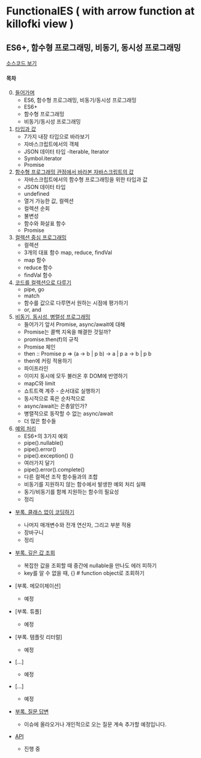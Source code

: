# FunctionalES ( with arrow function at killofki view ) 

## ES6+, 함수형 프로그래밍, 비동기, 동시성 프로그래밍 

[소스코드 보기](https://github.com/Functional-JavaScript/functional.es/tree/master/articles/ES6%2C%20%ED%95%A8%EC%88%98%ED%98%95%20%ED%94%84%EB%A1%9C%EA%B7%B8%EB%9E%98%EB%B0%8D%2C%20%EB%B9%84%EB%8F%99%EA%B8%B0%2C%20%EB%8F%99%EC%8B%9C%EC%84%B1%20%ED%94%84%EB%A1%9C%EA%B7%B8%EB%9E%98%EB%B0%8D/html) 

#### 목차 

0. [들어가며](https://github.com/Functional-JavaScript/functional.es/blob/master/articles/ES6%2C%20%ED%95%A8%EC%88%98%ED%98%95%20%ED%94%84%EB%A1%9C%EA%B7%B8%EB%9E%98%EB%B0%8D%2C%20%EB%B9%84%EB%8F%99%EA%B8%B0%2C%20%EB%8F%99%EC%8B%9C%EC%84%B1%20%ED%94%84%EB%A1%9C%EA%B7%B8%EB%9E%98%EB%B0%8D/0.%20%EB%93%A4%EC%96%B4%EA%B0%80%EB%A9%B0.md) 
	- ES6, 함수형 프로그래밍, 비동기/동시성 프로그래밍 
	- ES6+ 
	- 함수형 프로그래밍 
	- 비동기/동시성 프로그래밍 
1. [타입과 값](https://github.com/Functional-JavaScript/functional.es/blob/master/articles/ES6%2C%20%ED%95%A8%EC%88%98%ED%98%95%20%ED%94%84%EB%A1%9C%EA%B7%B8%EB%9E%98%EB%B0%8D%2C%20%EB%B9%84%EB%8F%99%EA%B8%B0%2C%20%EB%8F%99%EC%8B%9C%EC%84%B1%20%ED%94%84%EB%A1%9C%EA%B7%B8%EB%9E%98%EB%B0%8D/1.%20%ED%83%80%EC%9E%85%EA%B3%BC%20%EA%B0%92.md) 
	- 7가지 내장 타입으로 바라보기 
	- 자바스크립트에서의 객체 
	- JSON 데이터 타입 
	 -Iterable, Iterator 
	 - Symbol.iterator 
	 - Promise 
2. [함수형 프로그래밍 관점에서 바라본 자바스크립트의 값](https://github.com/Functional-JavaScript/functional.es/blob/master/articles/ES6%2C%20%ED%95%A8%EC%88%98%ED%98%95%20%ED%94%84%EB%A1%9C%EA%B7%B8%EB%9E%98%EB%B0%8D%2C%20%EB%B9%84%EB%8F%99%EA%B8%B0%2C%20%EB%8F%99%EC%8B%9C%EC%84%B1%20%ED%94%84%EB%A1%9C%EA%B7%B8%EB%9E%98%EB%B0%8D/2.%20%ED%95%A8%EC%88%98%ED%98%95%20%ED%94%84%EB%A1%9C%EA%B7%B8%EB%9E%98%EB%B0%8D%20%EA%B4%80%EC%A0%90%EC%97%90%EC%84%9C%20%EB%B0%94%EB%9D%BC%EB%B3%B8%20%EC%9E%90%EB%B0%94%EC%8A%A4%ED%81%AC%EB%A6%BD%ED%8A%B8%EC%9D%98%20%EA%B0%92.md) 
	- 자바스크립트에서의 함수형 프로그래밍을 위한 타입과 값 
	- JSON 데이터 타입 
	- undefined 
	- 열거 가능한 값, 컬렉션 
	- 컬렉션 순회 
	- 불변성 
	- 함수와 화살표 함수 
	- Promise 
3. [컬렉션 중심 프로그래밍](https://github.com/Functional-JavaScript/functional.es/blob/master/articles/ES6%2C%20%ED%95%A8%EC%88%98%ED%98%95%20%ED%94%84%EB%A1%9C%EA%B7%B8%EB%9E%98%EB%B0%8D%2C%20%EB%B9%84%EB%8F%99%EA%B8%B0%2C%20%EB%8F%99%EC%8B%9C%EC%84%B1%20%ED%94%84%EB%A1%9C%EA%B7%B8%EB%9E%98%EB%B0%8D/3.%20%EC%BB%AC%EB%A0%89%EC%85%98%20%EC%A4%91%EC%8B%AC%20%ED%94%84%EB%A1%9C%EA%B7%B8%EB%9E%98%EB%B0%8D.md) 
	- 컬렉션 
	- 3개의 대표 함수 map, reduce, findVal 
	- map 함수 
	- reduce 함수 
	- findVal 함수 
4. [코드를 컬렉션으로 다루기](https://github.com/Functional-JavaScript/functional.es/blob/master/articles/ES6%2C%20%ED%95%A8%EC%88%98%ED%98%95%20%ED%94%84%EB%A1%9C%EA%B7%B8%EB%9E%98%EB%B0%8D%2C%20%EB%B9%84%EB%8F%99%EA%B8%B0%2C%20%EB%8F%99%EC%8B%9C%EC%84%B1%20%ED%94%84%EB%A1%9C%EA%B7%B8%EB%9E%98%EB%B0%8D/4.%20%EC%BD%94%EB%93%9C%EB%A5%BC%20%EC%BB%AC%EB%A0%89%EC%85%98%EC%9C%BC%EB%A1%9C%20%EB%8B%A4%EB%A3%A8%EA%B8%B0.md) 
	- pipe, go 
	- match 
	- 함수를 값으로 다루면서 원하는 시점에 평가하기 
	- or, and 
5. [비동기, 동시성, 병렬성 프로그래밍](https://github.com/Functional-JavaScript/functional.es/blob/master/articles/ES6%2C%20%ED%95%A8%EC%88%98%ED%98%95%20%ED%94%84%EB%A1%9C%EA%B7%B8%EB%9E%98%EB%B0%8D%2C%20%EB%B9%84%EB%8F%99%EA%B8%B0%2C%20%EB%8F%99%EC%8B%9C%EC%84%B1%20%ED%94%84%EB%A1%9C%EA%B7%B8%EB%9E%98%EB%B0%8D/5.%20%EB%B9%84%EB%8F%99%EA%B8%B0%2C%20%EB%8F%99%EC%8B%9C%EC%84%B1%2C%20%EB%B3%91%EB%A0%AC%EC%84%B1%20%ED%94%84%EB%A1%9C%EA%B7%B8%EB%9E%98%EB%B0%8D.md) 
	- 들어가기 앞서 Promise, async/await에 대해 
	- Promise는 콜백 지옥을 해결한 것일까? 
	- promise.then(f)의 규칙 
	- Promise 체인 
	- then :: Promise p => (a -> b | p b) -> a | p a -> b | p b 
	- then에 커링 적용하기 
	- 파이프라인 
	- 이미지 동시에 모두 불러온 후 DOM에 반영하기 
	- mapC와 limit 
	- 쇼트트랙 계주 - 순서대로 실행하기 
	- 동시적으로 혹은 순차적으로 
	- async/await는 은총알인가? 
	- 병렬적으로 동작할 수 없는 async/await 
	- 더 많은 함수들 
6. [예외 처리](https://github.com/Functional-JavaScript/functional.es/blob/master/articles/ES6%2C%20%ED%95%A8%EC%88%98%ED%98%95%20%ED%94%84%EB%A1%9C%EA%B7%B8%EB%9E%98%EB%B0%8D%2C%20%EB%B9%84%EB%8F%99%EA%B8%B0%2C%20%EB%8F%99%EC%8B%9C%EC%84%B1%20%ED%94%84%EB%A1%9C%EA%B7%B8%EB%9E%98%EB%B0%8D/6.%20%EC%98%88%EC%99%B8%20%EC%B2%98%EB%A6%AC.md) 
	- ES6+의 3가지 예외 
	- pipe().nullable() 
	- pipe().error() 
	- pipe().exception() () 
	- 여러가지 달기 
	- pipe().error().complete() 
	- 다른 컬렉션 조작 함수들과의 조합 
	- 비동기를 지원하지 않는 함수에서 발생한 예외 처리 실패 
	- 동기/비동기를 함께 지원하는 함수의 필요성 
	- 정리 

- [부록. 클래스 없이 코딩하기](https://github.com/Functional-JavaScript/functional.es/blob/master/articles/ES6%2C%20%ED%95%A8%EC%88%98%ED%98%95%20%ED%94%84%EB%A1%9C%EA%B7%B8%EB%9E%98%EB%B0%8D%2C%20%EB%B9%84%EB%8F%99%EA%B8%B0%2C%20%EB%8F%99%EC%8B%9C%EC%84%B1%20%ED%94%84%EB%A1%9C%EA%B7%B8%EB%9E%98%EB%B0%8D/%EB%B6%80%EB%A1%9D.%20%ED%81%B4%EB%9E%98%EC%8A%A4%20%EC%97%86%EC%9D%B4%20%EC%BD%94%EB%94%A9%ED%95%98%EA%B8%B0.md) 
	- 나머지 매개변수와 전개 연산자, 그리고 부분 적용 
	- 장바구니 
	- 정리 

- [부록. 깊은 값 조회](https://github.com/Functional-JavaScript/FunctionalES/blob/master/articles/ES6%2C%20%ED%95%A8%EC%88%98%ED%98%95%20%ED%94%84%EB%A1%9C%EA%B7%B8%EB%9E%98%EB%B0%8D%2C%20%EB%B9%84%EB%8F%99%EA%B8%B0%2C%20%EB%8F%99%EC%8B%9C%EC%84%B1%20%ED%94%84%EB%A1%9C%EA%B7%B8%EB%9E%98%EB%B0%8D/%EB%B6%80%EB%A1%9D.%20%EA%B9%8A%EC%9D%80%20%EA%B0%92%20%EC%A1%B0%ED%9A%8C.md) 
	- 복잡한 값을 조회할 때 중간에 nullable을 만나도 에러 피하기 
	- key를 알 수 없을 때, {} # function object로 조회하기 

- [부록. 메모이제이션] 
	- 예정 

- [부록. 튜플] 
	- 예정 

- [부록. 템플릿 리터럴] 
	- 예정 

- [...] 
	- 예정 

- [...] 
	- 예정 

- [부록. 질문 답변](https://github.com/Functional-JavaScript/functional.es/blob/master/articles/ES6%2C%20%ED%95%A8%EC%88%98%ED%98%95%20%ED%94%84%EB%A1%9C%EA%B7%B8%EB%9E%98%EB%B0%8D%2C%20%EB%B9%84%EB%8F%99%EA%B8%B0%2C%20%EB%8F%99%EC%8B%9C%EC%84%B1%20%ED%94%84%EB%A1%9C%EA%B7%B8%EB%9E%98%EB%B0%8D/%EB%B6%80%EB%A1%9D.%20%EC%A7%88%EB%AC%B8%20%EB%8B%B5%EB%B3%80.md) 
	- 이슈에 올라오거나 개인적으로 오는 질문 계속 추가할 예정입니다. 

- [API](https://github.com/Functional-JavaScript/FunctionalES/blob/master/articles/ES6%2C%20%ED%95%A8%EC%88%98%ED%98%95%20%ED%94%84%EB%A1%9C%EA%B7%B8%EB%9E%98%EB%B0%8D%2C%20%EB%B9%84%EB%8F%99%EA%B8%B0%2C%20%EB%8F%99%EC%8B%9C%EC%84%B1%20%ED%94%84%EB%A1%9C%EA%B7%B8%EB%9E%98%EB%B0%8D/API.md) 
	- 진행 중 
